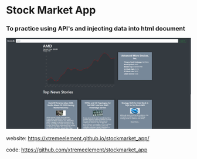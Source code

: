 # Stock Market App

### To practice using API's and injecting data into html document

![stockmarketimg](https://github.com/xtremeelement/images/blob/master/stocksite.PNG?raw=true)

website: https://xtremeelement.github.io/stockmarket_app/

code: https://github.com/xtremeelement/stockmarket_app
